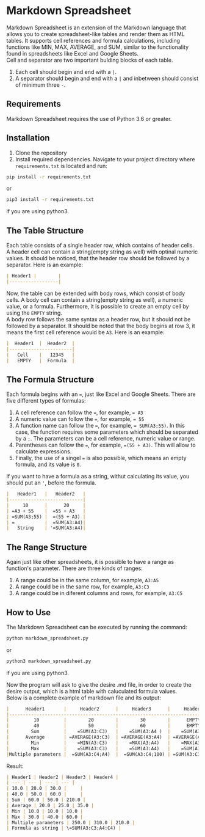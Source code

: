 # Markdown Spreadsheet
Markdown Spreadsheet is an extension of the Markdown language that allows you to create spreadsheet-like tables and render them as HTML tables. It supports cell references and formula calculations, including functions like MIN, MAX, AVERAGE, and SUM, similar to the functionality found in spreadsheets like Excel and Google Sheets.\
Cell and separator are two important bulding blocks of each table.
1. Each cell should begin and end with a `|`.
2. A separator should begin and end with a `|` and inbetween should consist of minimum three `-`.

## Requirements
Markdown Spreadsheet requires the use of Python 3.6 or greater.

## Installation
1. Clone the repository  
2. Install required dependencies. Navigate to your project directory where `requirements.txt` is located and run:  

```bash
pip install -r requirements.txt
```
or
```bash
pip3 install -r requirements.txt
```
if you are using python3.

## The Table Structure
Each table consists of a single header row, which contains of header cells. A header cell can contain a string(empty string as well) with optinal numeric values. It should be noticed, that the header row should be followed by a separator. Here is an example:

```md
| Header1 |        |
|------------------|
```

Now, the table can be extended with body rows, which consist of body cells. A body cell can contain a string(empty string as well), a numeric value, or a formula. Furthermore, it is possible to create an empty cell by using the `EMPTY` string.\
A body row follows the same syntax as a header row, but it should not be followed by a separator. It should be noted that the body begins at row 3, it means the first cell reference would be `A3`. Here is an example:

```md
|  Header1  |  Header2  |
|-----------------------|
|   Cell    |   12345   |
|   EMPTY   |  Formula  |
```

## The Formula Structure
Each formula begins with an `=`, just like Excel and Google Sheets. There are five different types of formulas:
1. A cell reference can follow the `=`, for example, `= A3`
2. A numeric value can follow the `=`, for example, `= 55`
3. A function name can follow the `=`, for example, `= SUM(A3;55)`. In this case, the function requires some parameters which should be separated by a `;`. The parameters can be a cell reference, numeric value or range.
4. Parentheses can follow the `=`, for example, `=(55 + A3)`. This will allow to calculate expressions.
5. Finally, the use of a singel `=` is also possible, which means an empty formula, and its value is `0`.

If you want to have a formula as a string, withut calculating its value, you should put an `'`, before the formula. 

```md
|   Header1   |   Header2   |
|---------------------------|
|     10      |      20     |
| =A3 + 55    |  =55 + A3   |
| =SUM(A3;55) |  =(55 + A3) |
| =           |  =SUM(A3:A4)|
|   String    | '=SUM(A3:A4)|
```

## The Range Structure
Again just like other spreadsheets, it is possible to have a range as function's parameter. There are three kinds of ranges:
1. A range could be in the same column, for example, `A3:A5`
2. A range could be in the same row, for example, `A3:C3`
3. A range could be in diferent columns and rows, for example, `A3:C5`

## How to Use
The Markdown Spreadsheet can be executed by running the command:

```bash
python markdown_spreadsheet.py
```
or
```bash
python3 markdown_spreadsheet.py
```
if you are using python3.

Now the program will ask to give the desire .md file, in order to create the desire output, which is a html table with caluculated formula values.\
Below is a complete example of markdown file and its output: 

```md
|      Header1       |     Header2      |     Header3      |     Header4      |                     
|-----------------------------------------------------------------------------|
|         10         |        20        |        30        |      EMPTY       |
|         40         |        50        |        60        |      EMPTY       |
|        Sum         |    =SUM(A3:C3)   |    =SUM(A3:A4 )  |    =SUM(A3:C4)   |
|      Average       | =AVERAGE(A3:C3)  | =AVERAGE(A3:A4)  | =AVERAGE(A3:C4)  |
|        Min         |    =MIN(A3:C3)   |    =MAX(A3:A4)   |    =MAX(A3:C4)   |
|        Max         |    =SUM(A3:C3)   |    =SUM(A3:A4)   |    =SUM(A3:C4)   |
|Multiple parameters |  =SUM(A3:C4;A4)  |  =SUM(A3:C4;100) | =SUM(A3:C3;A4:C4)|  
```
Result:

```md
| Header1 | Header2 | Header3 | Header4 |
| --- | --- | --- | --- |
| 10.0 | 20.0 | 30.0 |     |
| 40.0 | 50.0 | 60.0 |     |
| Sum | 60.0 | 50.0 | 210.0 |
| Average | 20.0 | 25.0 | 35.0 |
| Min | 10.0 | 10.0 | 10.0 |
| Max | 30.0 | 40.0 | 60.0 |
| Multiple parameters | 250.0 | 310.0 | 210.0 |
| Formula as string | \=SUM(A3:C3;A4:C4) | 
```
